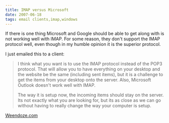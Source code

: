 ```yaml
---
title: IMAP versus Microsoft
date: 2007-06-18
tags: email clients,imap,windows
---
```

If there is one thing Microsoft and Google should be able to get along with is not working well with IMAP. For some reason, they don't support the IMAP protocol well, even though in my humble opinion it is the superior protocol.

I just emailed this to a client:

<blockquote>
I think what you want is to use the IMAP protocol instead of the POP3 protocol. That will allow you to have everything on your desktop and the website be the same (including sent items), but it is a challenge to get the items from your desktop onto the server. Also, Microsoft Outlook doesn't work well with IMAP.

The way it is setup now, the incoming items should stay on the server. Its not exactly what you are looking for, but its as close as we can go without having to really change the way your computer is setup.
</blockquote>

<a href="http://www.weendoze.com/blog/">Weendoze.com</a>

